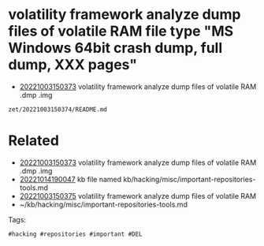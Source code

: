 # volatility framework analyze dump files of volatile RAM file type "MS Windows 64bit crash dump, full dump, XXX pages"

- [20221003150373](/zet/20221003150373/README.md) volatility framework analyze dump files of volatile RAM .dmp .img

` zet/20221003150374/README.md `

# Related

- [20221003150373](/zet/20221003150373/README.md) volatility framework analyze dump files of volatile RAM .dmp .img
- [20221014190047](/zet/20221014190047/README.md) kb file named kb/hacking/misc/important-repositories-tools.md
- [20221003150375](/zet/20221003150375/README.md) volatility framework analyze dump files of volatile RAM
- ~/kb/hacking/misc/important-repositories-tools.md

Tags:

    #hacking #repositories #important #DEL
